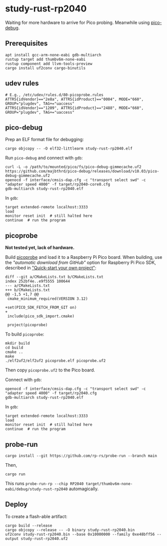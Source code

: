 # study-rust-rp2040
Waiting for more hardware to arrive for Pico probing. Meanwhile using
[pico-debug](https://github.com/majbthrd/pico-debug/).

## Prerequisites

```console
apt install gcc-arm-none-eabi gdb-multiarch
rustup target add thumbv6m-none-eabi
rustup component add llvm-tools-preview
cargo install uf2conv cargo-binutils
```

## udev rules

```
# E.g., /etc/udev/rules.d/80-picoprobe.rules
ATTRS{idVendor}=="2e8a", ATTRS{idProduct}=="0004", MODE="660", GROUP="plugdev", TAG+="uaccess"
ATTRS{idVendor}=="1209", ATTRS{idProduct}=="2488", MODE="660", GROUP="plugdev", TAG+="uaccess"
```

## pico-debug

Prep an ELF format file for debugging:

```console
cargo objcopy -- -O elf32-littlearm study-rust-rp2040.elf
```

Run `pico-debug` and connect with `gdb`:

```console
curl -L -o /path/to/mounted/pico/fs/pico-debug-gimmecache.uf2 https://github.com/majbthrd/pico-debug/releases/download/v10.03/pico-debug-gimmecache.uf2
openocd -f interface/cmsis-dap.cfg -c "transport select swd" -c "adapter speed 4000" -f target/rp2040-core0.cfg
gdb-multiarch study-rust-rp2040.elf
```

In `gdb`:

```
target extended-remote localhost:3333
load
monitor reset init  # still halted here
continue  # run the program
```

## picoprobe

**Not tested yet, lack of hardware.**

Build
[picoprobe](https://github.com/raspberrypi/picoprobe)
and load it to a Raspberry Pi Pico board. When building, use the _"automatic download from GitHub"_ option for
Raspberry Pi Pico SDK, described in
["Quick-start your own project"](https://github.com/raspberrypi/pico-sdk/blob/master/README.md#quick-start-your-own-project):

```
diff --git a/CMakeLists.txt b/CMakeLists.txt
index 252bf4e..e9f5555 100644
--- a/CMakeLists.txt
+++ b/CMakeLists.txt
@@ -1,5 +1,7 @@
 cmake_minimum_required(VERSION 3.12)
 
+set(PICO_SDK_FETCH_FROM_GIT on)
+
 include(pico_sdk_import.cmake)
 
 project(picoprobe)
```

To build `picoprobe`:

```console
mkdir build
cd build
cmake ..
make
./elf2uf2/elf2uf2 picoprobe.elf picoprobe.uf2
```

Then copy `picoprobe.uf2` to the Pico board.


Connect with `gdb`:

```console
openocd -f interface/cmsis-dap.cfg -c "transport select swd" -c "adapter speed 4000" -f target/rp2040.cfg
gdb-multiarch study-rust-rp2040.elf
```

In `gdb`:

```
target extended-remote localhost:3333
load
monitor reset init  # still halted here
continue  # run the program
```

## probe-run

```console
cargo install --git https://github.com/rp-rs/probe-run --branch main
```

Then,

```console
cargo run
```

This runs `probe-run-rp --chip RP2040 target/thumbv6m-none-eabi/debug/study-rust-rp2040` automagically.

## Deploy

To create a flash-able artifact:
```console
cargo build --release
cargo objcopy --release -- -O binary study-rust-rp2040.bin
uf2conv study-rust-rp2040.bin --base 0x10000000 --family 0xe48bff56 --output study-rust-rp2040.uf2
```
